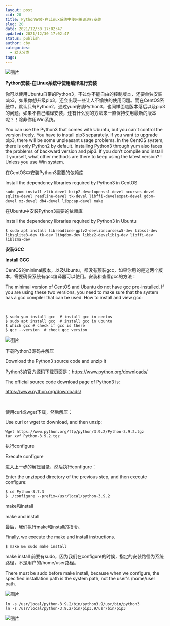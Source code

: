 ```yaml
---
layout: post
cid: 20
title: Python安装-在Linux系统中使用编译进行安装
slug: 20
date: 2021/12/30 17:02:47
updated: 2021/12/30 17:02:47
status: publish
author: cby
categories: 
  - 默认分类
tags: 
---
```



![图片](https://p3-juejin.byteimg.com/tos-cn-i-k3u1fbpfcp/d2be64bec43d454abe1b2c003d3322cf~tplv-k3u1fbpfcp-zoom-1.image)

**Python安装-在Linux系统中使用编译进行安装**  

  

你可以使用Ubuntu自带的Python3，不过你不能自由的控制版本，还要单独安装pip3，如果你想升级pip3，还会出现一些让人不愉快的使用问题。而在CentOS系统中，默认只有Python2，通过yum安装Python3，也同样面临版本落后以及pip3的问题。如果不自己编译安装，还有什么别的方法来一直保持使用最新的版本呢？！除非你用Win系统。

You can use the Python3 that comes with Ubuntu, but you can't control the version freely. You have to install pip3 separately. If you want to upgrade pip3, there will be some unpleasant usage problems. In the CentOS system, there is only Python2 by default. Installing Python3 through yum also faces the problems of backward version and pip3. If you don’t compile and install it yourself, what other methods are there to keep using the latest version? ! Unless you use Win system.

在CentOS中安装Python3需要的依赖库

 Install the dependency libraries required by Python3 in CentOS

  

```
sudo yum install zlib-devel bzip2-developenssl-devel ncurses-devel sqlite-devel readline-devel tk-devel libffi-develexpat-devel gdbm-devel xz-devel db4-devel libpcap-devel make
```

在Ubuntu中安装Python3需要的依赖库

Install the dependency libraries required by Python3 in Ubuntu

```
$ sudo apt install libreadline-gplv2-devlibncursesw5-dev libssl-dev libsqlite3-dev tk-dev libgdbm-dev libbz2-devzlib1g-dev libffi-dev liblzma-dev
```

**安装GCC**

**Install GCC**

  

CentOS的minimal版本，以及Ubuntu，都没有预装gcc，如果你用的是这两个版本，需要确保系统有gcc编译器可以使用。安装和查看gcc的方法：

The minimal version of CentOS and Ubuntu do not have gcc pre-installed. If you are using these two versions, you need to make sure that the system has a gcc compiler that can be used. How to install and view gcc:

   

  

```
$ sudo yum install gcc  # install gcc in centos
$ sudo apt install gcc  # install gcc in ubuntu
$ which gcc # check if gcc is there
$ gcc --version  # check gcc version
```

![图片](https://p3-juejin.byteimg.com/tos-cn-i-k3u1fbpfcp/ce578f7240e5458ca63771461d0a120c~tplv-k3u1fbpfcp-zoom-1.image)

下载Python3源码并解压

Download the Python3 source code and unzip it

  

Python3的官方源码下载页面是：https://www.python.org/downloads/

  

The official source code download page of Python3 is:

https://www.python.org/downloads/

   

  

使用curl或wget下载，然后解压：

Use curl or wget to download, and then unzip:

```
Wget https://www.python.org/ftp/python/3.9.2/Python-3.9.2.tgz
tar xvf Python-3.9.2.tgz
```

执行configure

Execute configure

  

进入上一步的解压目录，然后执行configure：

Enter the unzipped directory of the previous step, and then execute configure:

```
$ cd Python-3.7.3
$ ./configure --prefix=/usr/local/python-3.9.2
```

make和install

make and install

  

最后，我们执行make和install的指令。

Finally, we execute the make and install instructions.

```
$ make && sudo make install
```

  

make install 前要有sudo，因为我们在configure的时候，指定的安装路径为系统路径，不是用户的/home/user路径。

There must be sudo before make install, because when we configure, the specified installation path is the system path, not the user's /home/user path.

![图片](https://p3-juejin.byteimg.com/tos-cn-i-k3u1fbpfcp/94f2204a9d594c589db6dec5ae3ac221~tplv-k3u1fbpfcp-zoom-1.image)

  

```
ln -s /usr/local/python-3.9.2/bin/python3.9/usr/bin/python3
ln -s /usr/local/python-3.9.2/bin/pip3.9/usr/bin/pip3
```

![图片](https://p3-juejin.byteimg.com/tos-cn-i-k3u1fbpfcp/6a62f462b9cc444f836d108ace3c3ba2~tplv-k3u1fbpfcp-zoom-1.image)